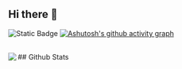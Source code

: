 ## Hi there 👋

![Static Badge](https://img.shields.io/badge/Shkibidi_Aboba-845bd5)
[![Ashutosh's github activity graph](https://github-readme-activity-graph.vercel.app/graph?username=Zennixxx&hide_border=true&hide_title=true&bg_color=0d1117&color=ffffff&line=845bd5&point=845bd5)](https://github.com/Zennixxx/github-readme-activity-graph)

<br/>
## Github Stats  
<img src="https://github-readme-stats.vercel.app/api/top-langs/?username=Zennixxx&hide_border=true&layout=compact" align="left" />  
<br/>  
